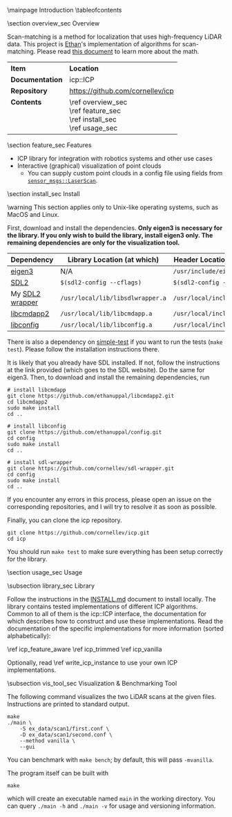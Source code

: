 \mainpage Introduction
\tableofcontents

\section overview_sec Overview

Scan-matching is a method for localization that uses high-frequency LiDAR data.
This project is [Ethan](https://ethanuppal.com)'s implementation of algorithms for scan-matching.
Please read [this document](icp.pdf) to learn more about the math.

<table>
    <tr>
        <th style="text-align:left; vertical-align:top">Item</th>
        <th style="text-align:left; vertical-align:top">Location</th>
    </tr>
    <tr>
        <td style="text-align:left; vertical-align:top"><b>Documentation</b></td>
        <td style="text-align:left; vertical-align:top">icp::ICP</td>
    </tr>
    <tr>
        <td style="text-align:left; vertical-align:top"><b>Repository</b></td>
        <td style="text-align:left; vertical-align:top">
            <a href="https://github.com/cornellev/icp">https://github.com/cornellev/icp</a>
        </td>
    </tr>
    <tr>
        <td style="text-align:left; vertical-align:top"><b>Contents</b></td>
        <td style="text-align:left; vertical-align:top">
            \ref overview_sec <br>
            \ref feature_sec <br>
            \ref install_sec <br>
            \ref usage_sec <br>
        </td>
    </tr>
</table>

\section feature_sec Features

- ICP library for integration with robotics systems and other use cases
- Interactive (graphical) visualization of point clouds
  - You can supply custom point clouds in a config file using fields from [`sensor_msgs::LaserScan`](http://docs.ros.org/en/api/sensor_msgs/html/msg/LaserScan.html).

\section install_sec Install

\warning This section applies only to Unix-like operating systems, such as MacOS and Linux.

First, download and install the dependencies.
**Only eigen3 is necessary for the library. If you only wish to build the library, install eigen3 only. The remaining dependencies are only for the visualization tool.**

| Dependency                                                     | Library Location (at which)      | Header Location (under which)    |
| -------------------------------------------------------------- | -------------------------------- | -------------------------------- |
| [eigen3](http://eigen.tuxfamily.org/index.php?title=Main_Page) | N/A                              | `/usr/include/eigen3/`           |
| [SDL2](https://www.libsdl.org)                                 | `$(sdl2-config --cflags)`        | `$(sdl2-config --libs)`          |
| My [SDL2 wrapper](https://github.com/cornellev/sdl-wrapper)    | `/usr/local/lib/libsdlwrapper.a` | `/usr/local/include/sdlwrapper/` |
| [libcmdapp2](https://ethanuppal.com/libcmdapp2/)               | `/usr/local/lib/libcmdapp.a`     | `/usr/local/include/cmdapp`      |
| [libconfig](https://github.com/ethanuppal/config)              | `/usr/local/lib/libconfig.a`     | `/usr/local/include/config`      |

There is also a dependency on [simple-test](https://github.com/ethanuppal/simple-test) if you want to run the tests (`make test`).
Please follow the installation instructions there.

It is likely that you already have SDL installed.
If not, follow the instructions at the link provided (which goes to the SDL website).
Do the same for eigen3.
Then, to download and install the remaining dependencies, run

```shell
# install libcmdapp
git clone https://github.com/ethanuppal/libcmdapp2.git
cd libcmdapp2
sudo make install
cd ..

# install libconfig
git clone https://github.com/ethanuppal/config.git
cd config
sudo make install
cd ..

# install sdl-wrapper
git clone https://github.com/cornellev/sdl-wrapper.git
cd config
sudo make install
cd ..
```

If you encounter any errors in this process, please open an issue on the corresponding repositories, and I will try to resolve it as soon as possible.

Finally, you can clone the icp repository.

```shell
git clone https://github.com/cornellev/icp.git
cd icp
```

You should run `make test` to make sure everything has been setup correctly for the library.

\section usage_sec Usage

\subsection library_sec Library

Follow the instructions in the [INSTALL.md](https://github.com/cornellev/icp/blob/main/INSTALL.md) document to install locally.
The library contains tested implementations of different ICP algorithms.
Common to all of them is the icp::ICP interface, the documentation for which describes how to construct and use these implementations.
Read the documentation of the specific implementations for more information
(sorted alphabetically):

<!-- ICP_DOCS_BUILDER EDIT MARKER START -->
\ref icp_feature_aware
\ref icp_trimmed
\ref icp_vanilla
<!-- ICP_DOCS_BUILDER EDIT MARKER END -->

Optionally, read \ref write_icp_instance to use your own ICP implementations.

\subsection vis_tool_sec Visualization & Benchmarking Tool

The following command visualizes the two LiDAR scans at the given files.
Instructions are printed to standard output.

```shell
make
./main \
    -S ex_data/scan1/first.conf \
    -D ex_data/scan1/second.conf \
    --method vanilla \
    --gui
```

You can benchmark with `make bench`; by default, this will pass `-mvanilla`.

The program itself can be built with

```shell
make
```

which will create an executable named `main` in the working directory.
You can query `./main -h` and `./main -v` for usage and versioning information.
